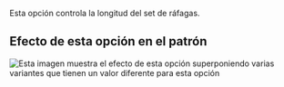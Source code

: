 Esta opción controla la longitud del set de ráfagas.

## Efecto de esta opción en el patrón

![Esta imagen muestra el efecto de esta opción superponiendo varias variantes que tienen un valor diferente para esta opción](ursula_gussetlength_sample.svg "Efecto de esta opción en el patrón")
